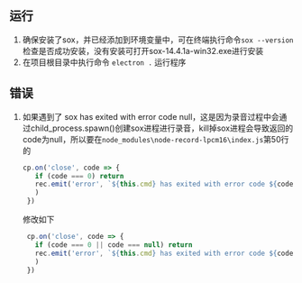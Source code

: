  ## 运行
1. 确保安装了sox，并已经添加到环境变量中，可在终端执行命令`sox --version` 检查是否成功安装，没有安装可打开sox-14.4.1a-win32.exe进行安装
2. 在项目根目录中执行命令 `electron .` 运行程序

## 错误
1. 如果遇到了  sox has exited with error code null，这是因为录音过程中会通过child_process.spawn()创建sox进程进行录音，kill掉sox进程会导致返回的code为null，所以要在`node_modules\node-record-lpcm16\index.js`第50行的
   ```js
   cp.on('close', code => {
      if (code === 0) return
      rec.emit('error', `${this.cmd} has exited with error code ${code}.Enable debugging with the environment variable DEBUG=record.`
      )
    })
   ```
   修改如下

   ```js
    cp.on('close', code => {
      if (code === 0 || code === null) return
      rec.emit('error', `${this.cmd} has exited with error code ${code}.Enable debugging with the environment variable DEBUG=record.`
      )
    })
   ```
